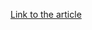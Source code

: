 [Link to the article](https://www.fireeye.com/blog/threat-research/2017/02/spear_phishing_techn.html)
